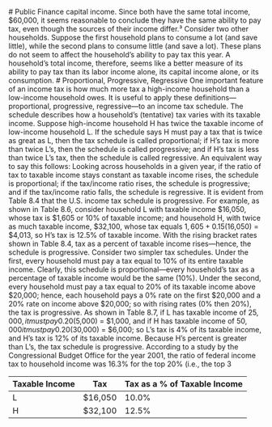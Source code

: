 \# Public Finance capital income. Since both have the same total income, $60,000, it seems reasonable to conclude they have the same ability to pay tax, even though the sources of their income differ.³ Consider two other households. Suppose the first household plans to consume a lot (and save little), while the second plans to consume little (and save a lot). These plans do not seem to affect the household’s ability to pay tax this year. A household’s total income, therefore, seems like a better measure of its ability to pay tax than its labor income alone, its capital income alone, or its consumption. # Proportional, Progressive, Regressive One important feature of an income tax is how much more tax a high-income household than a low-income household owes. It is useful to apply these definitions—proportional, progressive, regressive—to an income tax schedule. The schedule describes how a household’s (tentative) tax varies with its taxable income. Suppose high-income household H has twice the taxable income of low-income household L. If the schedule says H must pay a tax that is twice as great as L, then the tax schedule is called proportional; if H’s tax is more than twice L’s, then the schedule is called progressive; and if H’s tax is less than twice L’s tax, then the schedule is called regressive. An equivalent way to say this follows: Looking across households in a given year, if the ratio of tax to taxable income stays constant as taxable income rises, the schedule is proportional; if the tax/income ratio rises, the schedule is progressive; and if the tax/income ratio falls, the schedule is regressive. It is evident from Table 8.4 that the U.S. income tax schedule is progressive. For example, as shown in Table 8.6, consider household L with taxable income $16,050, whose tax is $1,605 or 10% of taxable income; and household H, with twice as much taxable income, $32,100, whose tax equals $1,605 + 0.15($16,050) = $4,013, so H’s tax is 12.5% of taxable income. With the rising bracket rates shown in Table 8.4, tax as a percent of taxable income rises—hence, the schedule is progressive. Consider two simpler tax schedules. Under the first, every household must pay a tax equal to 10% of its entire taxable income. Clearly, this schedule is proportional—every household’s tax as a percentage of taxable income would be the same (10%). Under the second, every household must pay a tax equal to 20% of its taxable income above $20,000; hence, each household pays a 0% rate on the first $20,000 and a 20% rate on income above $20,000; so with rising rates (0% then 20%), the tax is progressive. As shown in Table 8.7, if L has taxable income of $25,000, it must pay 0.20($5,000) = $1,000, and if H has taxable income of $50,000 it must pay 0.20($30,000) = $6,000; so L’s tax is 4% of its taxable income, and H’s tax is 12% of its taxable income. Because H’s percent is greater than L’s, the tax schedule is progressive. According to a study by the Congressional Budget Office for the year 2001, the ratio of federal income tax to household income was 16.3% for the top 20% (i.e., the top 3

| Taxable Income | Tax     | Tax as a % of Taxable Income |
| -------------- | ------- | ---------------------------- |
| L              | $16,050 | 10.0%                        |
| H              | $32,100 | 12.5%                        |
